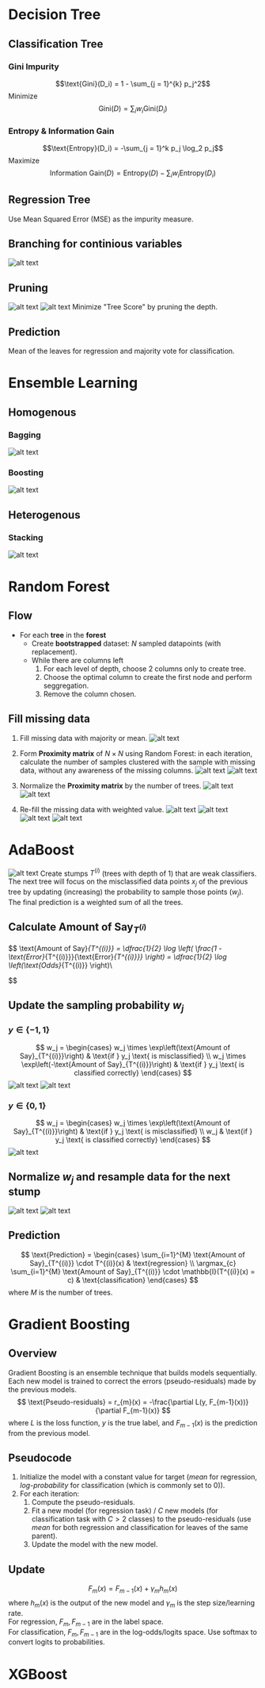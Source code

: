 # Decision Tree
## Classification Tree
### Gini Impurity
$$\text{Gini}(D_i) = 1 - \sum_{j = 1}^{k} p_j^2$$
Minimize 
$$\text{Gini}(D) = \sum_i w_i\text{Gini}(D_i)$$
### Entropy & Information Gain
$$\text{Entropy}(D_i) = -\sum_{j = 1}^k p_j \log_2 p_j$$
Maximize
$$\text{Information Gain}(D) = \text{Entropy}(D) - \sum_i w_i\text{Entropy}(D_i)$$
## Regression Tree
Use Mean Squared Error (MSE) as the impurity measure.
## Branching for continious variables
![alt text](image.png)
## Pruning
![alt text](image-1.png)
![alt text](image-2.png)
Minimize "Tree Score" by pruning the depth.
## Prediction
Mean of the leaves for regression and majority vote for classification.

# Ensemble Learning 
## Homogenous
### Bagging 
![alt text](image-3.png)
### Boosting
![alt text](image-4.png)
## Heterogenous
### Stacking
![alt text](image-5.png)


# Random Forest
## Flow
- For each **tree** in the **forest**
    - Create **bootstrapped** dataset: $N$ sampled datapoints (with replacement).
    - While there are columns left
        1. For each level of depth, choose 2 columns only to create tree.
        1. Choose the optimal column to create the first node and perform seggregation.
        1. Remove the column chosen.

## Fill missing data
1. Fill missing data with majority or mean.
    ![alt text](image-6.png)
1. Form **Proximity matrix** of $N\times N$ using Random Forest: in each iteration, calculate the number of samples clustered with the sample with missing data, without any awareness of the missing columns.
    ![alt text](image-9.png)
    ![alt text](image-8.png)

1. Normalize the **Proximity matrix** by the number of trees.
    ![alt text](image-10.png)
    ![alt text](image-11.png)
1. Re-fill the missing data with weighted value.
    ![alt text](image-12.png)
    ![alt text](image-13.png)
    ![alt text](image-14.png)
    ![alt text](image-15.png)

# AdaBoost
![alt text](image-18.png)
Create stumps $T^{(i)}$ (trees with depth of 1) that are weak classifiers. The next tree will focus on the misclassified data points $x_j$ of the previous tree by updating (increasing) the probability to sample those points ($w_j$). The final prediction is a weighted sum of all the trees.
## Calculate $\text{Amount of Say}_{T^{(i)}}$
$$
\text{Amount of Say}_{T^{(i)}} = \dfrac{1}{2} \log \left( \frac{1 - \text{Error}_{T^{(i)}}}{\text{Error}_{T^{(i)}}} \right) = \dfrac{1}{2} \log \left(\text{Odds}_{T^{(i)}} \right)\\

$$
## Update the sampling probability $w_j$
### $y\in \{-1,1\}$
$$
w_j = \begin{cases}
    w_j \times \exp\left(\text{Amount of Say}_{T^{(i)}}\right) & \text{if } y_j \text{ is misclassified} \\
    w_j \times \exp\left(-\text{Amount of Say}_{T^{(i)}}\right) & \text{if } y_j \text{ is classified correctly}
\end{cases}
$$
![alt text](image-19.png)
![alt text](image-20.png)
### $y\in \{0,1\}$
$$
w_j = \begin{cases}
    w_j \times \exp\left(\text{Amount of Say}_{T^{(i)}}\right) & \text{if } y_j \text{ is misclassified} \\
    w_j  & \text{if } y_j \text{ is classified correctly}
\end{cases}
$$
![alt text](image-23.png)
## Normalize $w_j$ and resample data for the next stump
![alt text](image-21.png)
![alt text](image-22.png)
## Prediction
$$
\text{Prediction} = 
\begin{cases}
\sum_{i=1}^{M} \text{Amount of Say}_{T^{(i)}} \cdot T^{(i)}(x) & \text{regression} \\
\argmax_{c} \sum_{i=1}^{M} \text{Amount of Say}_{T^{(i)}} \cdot \mathbb{I}(T^{(i)}(x) = c) & \text{classification}
\end{cases}
$$
where $M$ is the number of trees.

# Gradient Boosting
<!-- TODO: resolve the relationship between logits, probabilities and gradients-->
## Overview
Gradient Boosting is an ensemble technique that builds models sequentially. Each new model is trained to correct the errors (pseudo-residuals) made by the previous models.
$$
\text{Pseudo-residuals} = r_{m}(x) = -\frac{\partial L(y, F_{m-1}(x))}{\partial F_{m-1}(x)}
$$
where $L$ is the loss function, $y$ is the true label, and $F_{m-1}(x)$ is the prediction from the previous model.

## Pseudocode
1. Initialize the model with a constant value for target (*mean* for regression, *log-probability* for classification (which is commonly set to $0$)).
2. For each iteration:
   1. Compute the pseudo-residuals.
   2. Fit a new model (for regression task) / $C$ new models (for classification task with $C>2$ classes) to the pseudo-residuals (use *mean* for both regression and classification for leaves of the same parent).
   3. Update the model with the new model.

## Update
$$
F_{m}(x) = F_{m-1}(x) + \gamma_m h_m(x)
$$
where $h_m(x)$ is the output of the new model and $\gamma_m$ is the step size/learning rate.  
For regression, $F_m, F_{m-1}$ are in the label space.  
For classification, $F_m, F_{m-1}$ are in the log-odds/logits space. Use softmax to convert logits to probabilities.



# XGBoost